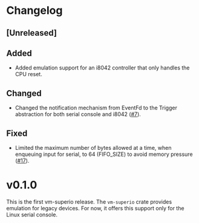 # Changelog

## [Unreleased]

## Added

- Added emulation support for an i8042 controller that only handles the CPU
  reset.

## Changed

- Changed the notification mechanism from EventFd to the Trigger abstraction
  for both serial console and i8042
  ([#7](https://github.com/rust-vmm/vm-superio/issues/7)).

## Fixed

- Limited the maximum number of bytes allowed at a time, when enqueuing input
  for serial, to 64 (FIFO_SIZE) to avoid memory pressure
  ([#17](https://github.com/rust-vmm/vm-superio/issues/17)).

# v0.1.0

This is the first vm-superio release.
The `vm-superio` crate provides emulation for legacy devices. For now, it offers
this support only for the Linux serial console.
